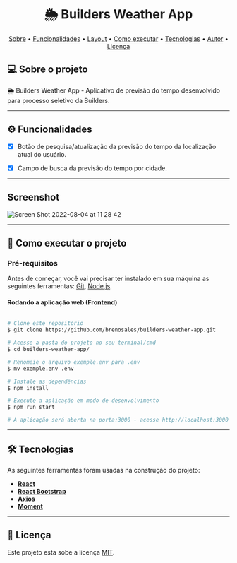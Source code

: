 
<h1 align="center">
    🌦 Builders Weather App
</h1>



<p align="center">
 <a href="#-sobre-o-projeto">Sobre</a> •
 <a href="#-funcionalidades">Funcionalidades</a> •
 <a href="#-layout">Layout</a> • 
 <a href="#-como-executar-o-projeto">Como executar</a> • 
 <a href="#-tecnologias">Tecnologias</a> • 
 <a href="#-autor">Autor</a> • 
 <a href="#user-content--licença">Licença</a>
</p>


## 💻 Sobre o projeto

🌦 Builders Weather App - Aplicativo de previsão do tempo desenvolvido para processo seletivo da Builders.

---

## ⚙️ Funcionalidades

- [x] Botão de pesquisa/atualização da previsão do tempo da localização atual do usuário.
  

- [x] Campo de busca da previsão do tempo por cidade.

---

## Screenshot

![Screen Shot 2022-08-04 at 11 28 42](https://user-images.githubusercontent.com/3317262/182881668-4d12f902-232b-4e53-8eb3-11d8a27a92f3.png)


---

## 🚀 Como executar o projeto


### Pré-requisitos

Antes de começar, você vai precisar ter instalado em sua máquina as seguintes ferramentas:
[Git](https://git-scm.com), [Node.js](https://nodejs.org/en/). 


#### Rodando a aplicação web (Frontend)

```bash

# Clone este repositório
$ git clone https://github.com/brenosales/builders-weather-app.git

# Acesse a pasta do projeto no seu terminal/cmd
$ cd builders-weather-app/

# Renomeie o arquivo exemple.env para .env
$ mv exemple.env .env 

# Instale as dependências
$ npm install

# Execute a aplicação em modo de desenvolvimento
$ npm run start

# A aplicação será aberta na porta:3000 - acesse http://localhost:3000

```

---

## 🛠 Tecnologias

As seguintes ferramentas foram usadas na construção do projeto:

-   **[React](https://reactjs.org/)**
-   **[React Bootstrap](https://react-bootstrap.github.io/)**
-   **[Axios](https://github.com/axios/axios)**
-   **[Moment](https://momentjs.com/)**


---


## 📝 Licença

Este projeto esta sobe a licença [MIT](./LICENSE).

